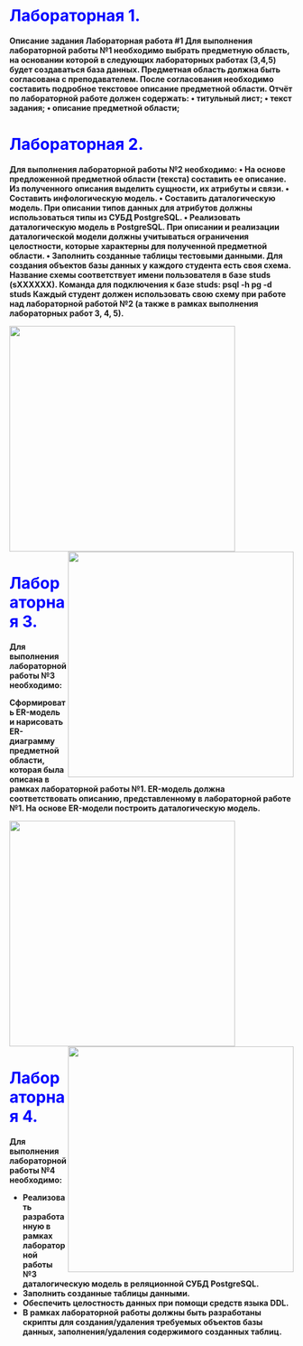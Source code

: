 # <strong> <span style="color:blue"> Лабораторная 1.



Описание задания
Лабораторная работа #1
Для выполнения лабораторной работы №1 необходимо выбрать предметную область, на основании которой в следующих лабораторных работах (3,4,5) будет создаваться база данных. Предметная область должна быть согласована с преподавателем.
После согласования необходимо составить подробное текстовое описание предметной области.
Отчёт по лабораторной работе должен содержать:
•	титульный лист;
•	текст задания;
•	описание предметной области;

# <strong> <span style="color:blue"> Лабораторная 2.

Для выполнения лабораторной работы №2 необходимо:
•	На основе предложенной предметной области (текста) составить ее описание. Из полученного описания выделить сущности, их атрибуты и связи.
•	Составить инфологическую модель.
•	Составить даталогическую модель. При описании типов данных для атрибутов должны использоваться типы из СУБД PostgreSQL.
•	Реализовать даталогическую модель в PostgreSQL. При описании и реализации даталогической модели должны учитываться ограничения целостности, которые характерны для полученной предметной области.
•	Заполнить созданные таблицы тестовыми данными.
Для создания объектов базы данных у каждого студента есть своя схема. Название схемы соответствует имени пользователя в базе studs (sXXXXXX). Команда для подключения к базе studs:
psql -h pg -d studs
Каждый студент должен использовать свою схему при работе над лабораторной работой №2 (а также в рамках выполнения лабораторных работ 3, 4, 5).


<img src="https://github.com/nekruz03/ITMO/blob/main/3-%D0%91%D0%B4/lab2_1.png" width="400" height="400">


<img src="https://github.com/nekruz03/ITMO/blob/main/3-%D0%91%D0%B4/lab2_2.png" width="400" height="400" align = right>


# <strong> <span style="color:blue"> Лабораторная 3.
Для выполнения лабораторной работы №3 необходимо:

Сформировать ER-модель и нарисовать ER-диаграмму предметной области, которая была описана в рамках лабораторной работы №1. ER-модель должна соответствовать описанию, представленному в лабораторной работе №1.
На основе ER-модели построить даталогическую модель.

<img src="https://github.com/nekruz03/ITMO/blob/main/3-%D0%91%D0%B4/3_1.png" width="400" height="400">


<img src="https://github.com/nekruz03/ITMO/blob/main/3-%D0%91%D0%B4/3_2.png" width="400" height="400" align = right>


# <strong> <span style="color:blue"> Лабораторная 4.


Для выполнения лабораторной работы №4 необходимо:

- Реализовать разработанную в рамках лабораторной работы №3 даталогическую модель в реляционной СУБД PostgreSQL.
- Заполнить созданные таблицы данными.
- Обеспечить целостность данных при помощи средств языка DDL.
- В рамках лабораторной работы должны быть разработаны скрипты для создания/удаления требуемых объектов базы данных, заполнения/удаления содержимого созданных таблиц.
